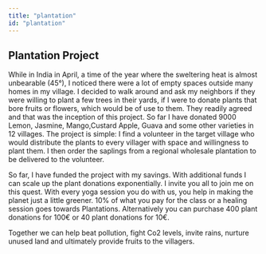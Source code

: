 ```yaml
---
title: "plantation"
id: "plantation"
---
```

<!-- DO NOT EDIT THE LINES ABOVE! -->


## Plantation Project

While in India in April, a time of the year where the sweltering heat is almost unbearable (45°), I noticed there were a lot of empty spaces outside many homes in my village. I decided to walk around and ask my neighbors if they were willing to plant a few trees in their yards, if I were to donate plants that bore fruits or flowers, which would be of use to them. They readily agreed and that was the inception of this project. So far I have donated 9000 Lemon, Jasmine, Mango,Custard Apple, Guava and some other varieties in 12 villages. The project is simple: I find a volunteer in the target village who would distribute the plants to every villager with space and willingness to plant them. I then order the saplings from a regional wholesale plantation to be delivered to the volunteer.

So far, I have funded the project with my savings. With additional funds I can scale up the plant donations exponentially. I invite you all to join me on this quest. With every yoga session you do with us, you help in making the planet just a little greener. 10% of what you pay for the class or a healing session goes towards Plantations. Alternatively you can purchase 400 plant donations for 100€ or 40 plant donations for 10€.

Together we can help beat pollution, fight Co2 levels, invite rains, nurture unused land and ultimately provide fruits to the villagers.